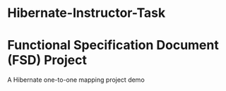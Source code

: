 # Hibernate-Instructor-Task
# Functional Specification Document (FSD) Project
A Hibernate one-to-one mapping project demo
